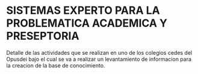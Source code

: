 SISTEMAS EXPERTO PARA LA PROBLEMATICA ACADEMICA Y PRESEPTORIA
===

Detalle de las actividades que se realizan en uno de los colegios cedes del Opusdei bajo el cual se va a realizar un levantamiento de informacion para la creacion de la base de conocimiento.

